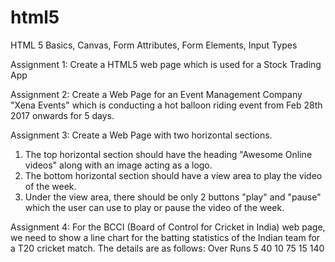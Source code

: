 # html5

HTML 5 Basics, Canvas, Form Attributes, Form Elements, Input Types

Assignment 1:
Create a HTML5 web page which is used for a Stock Trading App

Assignment 2:
Create a Web Page for an Event Management Company "Xena Events" which is conducting a
hot balloon riding event from Feb 28th 2017 onwards for 5 days.

Assignment 3:
Create a Web Page with two horizontal sections.
1. The top horizontal section should have the heading "Awesome Online videos" along
with an image acting as a logo.
2. The bottom horizontal section should have a view area to play the video of the week.
3. Under the view area, there should be only 2 buttons "play" and "pause" which the
user can use to play or pause the video of the week.

Assignment 4:
For the BCCI (Board of Control for Cricket in India) web page, we need to show a line
chart for the batting statistics of the Indian team for a T20 cricket match.
The details are as follows:
Over  Runs
5     40
10    75
15    140
